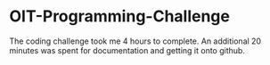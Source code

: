 # OIT-Programming-Challenge
The coding challenge took me 4 hours to complete. An additional 20 minutes was spent for documentation and getting it onto github. 
